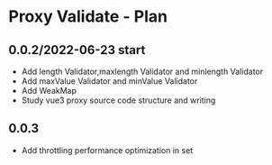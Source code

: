 # Proxy Validate - Plan
## 0.0.2/2022-06-23 start
- Add length Validator,maxlength Validator and minlength Validator
- Add maxValue Validator and minValue Validator
- Add WeakMap
- Study vue3 proxy source code structure and writing
## 0.0.3
- Add throttling performance optimization in set